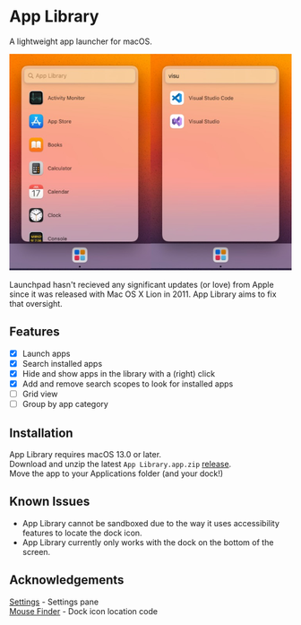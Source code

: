 # App Library
A lightweight app launcher for macOS.

![App Library Screenshots](~images/header.jpg)

Launchpad hasn't recieved any significant updates (or love) from Apple since it was released with Mac OS X Lion in 2011.  App Library aims to fix that oversight.

## Features
- [x] Launch apps
- [x] Search installed apps
- [x] Hide and show apps in the library with a (right) click
- [x] Add and remove search scopes to look for installed apps
- [ ] Grid view
- [ ] Group by app category

## Installation
App Library requires macOS 13.0 or later.\
Download and unzip the latest `App Library.app.zip` [release](https://github.com/ryanslikesocool/AppLibrary/releases/latest).\
Move the app to your Applications folder (and your dock!)

## Known Issues
- App Library cannot be sandboxed due to the way it uses accessibility features to locate the dock icon.
- App Library currently only works with the dock on the bottom of the screen.

## Acknowledgements
[Settings](https://github.com/sindresorhus/Settings) - Settings pane\
[Mouse Finder](https://github.com/neilsardesai/Mouse-Finder) - Dock icon location code
